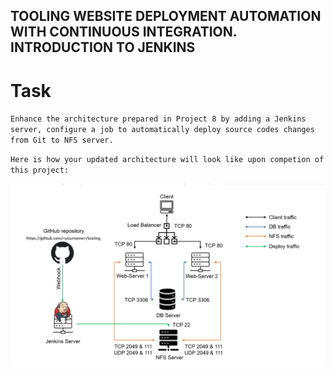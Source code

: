 ## TOOLING WEBSITE DEPLOYMENT AUTOMATION WITH CONTINUOUS INTEGRATION. INTRODUCTION TO JENKINS

# Task
`Enhance the architecture prepared in Project 8 by adding a Jenkins server, configure a job to automatically deploy source codes changes from Git to NFS server.`

`Here is how your updated architecture will look like upon competion of this project:`

![Project9-Architecture](./Images/Project9-Architecture.png)

